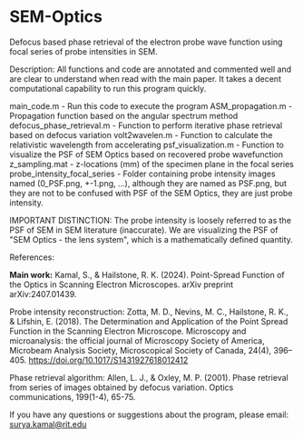 # SEM-Optics
Defocus based phase retrieval of the electron probe wave function using focal series of probe intensities in SEM. 

Description: All functions and code are annotated and commented well and are clear to understand when read with the main paper. It takes a decent computational capability to run this program quickly.

main_code.m - Run this code to execute the program
ASM_propagation.m - Propagation function based on the angular spectrum method
defocus_phase_retrieval.m - Function to perform iterative phase retrieval based on defocus variation
volt2wavelen.m - Function to calculate the relativistic wavelength from accelerating
psf_visualization.m - Function to visualize the PSF of SEM Optics based on recovered probe wavefunction
z_sampling.mat - z-locations (mm) of the specimen plane in the focal series
probe_intensity_focal_series - Folder containing probe intensity images named (0_PSF.png, +-1.png, ...), although they are named as PSF.png, but they are not to be confused with PSF of the SEM Optics, they are just probe intensity.

IMPORTANT DISTINCTION: The probe intensity is loosely referred to as the PSF of SEM in SEM literature (inaccurate). We are visualizing the PSF of "SEM Optics - the lens system", which is a mathematically defined quantity.   

References: 

**Main work:** Kamal, S., & Hailstone, R. K. (2024). Point-Spread Function of the Optics in Scanning Electron Microscopes. arXiv preprint arXiv:2407.01439.

Probe intensity reconstruction: Zotta, M. D., Nevins, M. C., Hailstone, R. K., & Lifshin, E. (2018). The Determination and Application of the Point Spread Function in the Scanning Electron Microscope. Microscopy and microanalysis: the official journal of Microscopy Society of America, Microbeam Analysis Society, Microscopical Society of Canada, 24(4), 396–405. https://doi.org/10.1017/S1431927618012412

Phase retrieval algorithm: Allen, L. J., & Oxley, M. P. (2001). Phase retrieval from series of images obtained by defocus variation. Optics communications, 199(1-4), 65-75.

If you have any questions or suggestions about the program, please email: surya.kamal@rit.edu
